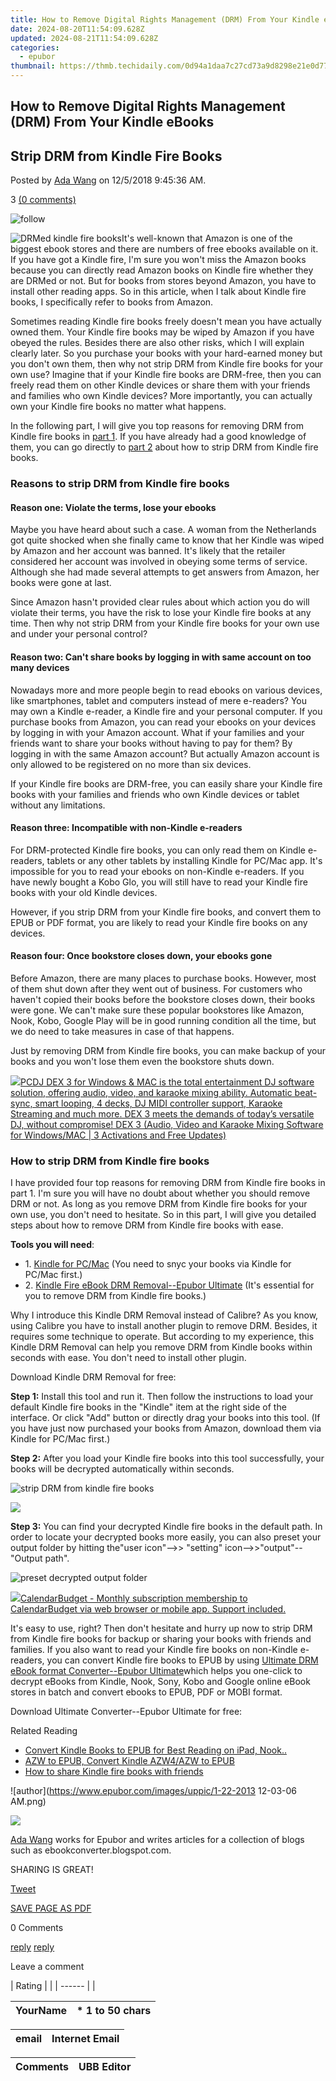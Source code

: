 ```yaml
---
title: How to Remove Digital Rights Management (DRM) From Your Kindle eBooks
date: 2024-08-20T11:54:09.628Z
updated: 2024-08-21T11:54:09.628Z
categories:
  - epubor
thumbnail: https://thmb.techidaily.com/0d94a1daa7c27cd73a9d8298e21e0d777d1adaffd7b41de949895538a87e46dd.jpg
---
```


## How to Remove Digital Rights Management (DRM) From Your Kindle eBooks

## Strip DRM from Kindle Fire Books

Posted by [Ada Wang](https://plus.google.com/+AdaWang/posts) on 12/5/2018 9:45:36 AM.

3 [(0 comments)](http://www.epubor.com/#comment-area) 



![follow](http://www.epubor.com/images/follow.png)

![DRMed kindle fire books](http://www.epubor.com/images/uppic/DRMed-kindle-fire-books.png)It's well-known that Amazon is one of the biggest ebook stores and there are numbers of free ebooks available on it. If you have got a Kindle fire, I'm sure you won't miss the Amazon books because you can directly read Amazon books on Kindle fire whether they are DRMed or not. But for books from stores beyond Amazon, you have to install other reading apps. So in this article, when I talk about Kindle fire books, I specifically refer to books from Amazon.

Sometimes reading Kindle fire books freely doesn't mean you have actually owned them. Your Kindle fire books may be wiped by Amazon if you have obeyed the rules. Besides there are also other risks, which I will explain clearly later. So you purchase your books with your hard-earned money but you don't own them, then why not strip DRM from Kindle fire books for your own use? Imagine that if your Kindle fire books are DRM-free, then you can freely read them on other Kindle devices or share them with your friends and families who own Kindle devices? More importantly, you can actually own your Kindle fire books no matter what happens.

In the following part, I will give you top reasons for removing DRM from Kindle fire books in [part 1](https://tools.techidaily.com/epubor/products/). If you have already had a good knowledge of them, you can go directly to [part 2](https://tools.techidaily.com/epubor/products/) about how to strip DRM from Kindle fire books.

### Reasons to strip DRM from Kindle fire books

#### Reason one: Violate the terms, lose your ebooks

Maybe you have heard about such a case. A woman from the Netherlands got quite shocked when she finally came to know that her Kindle was wiped by Amazon and her account was banned. It's likely that the retailer considered her account was involved in obeying some terms of service. Although she had made several attempts to get answers from Amazon, her books were gone at last.

Since Amazon hasn't provided clear rules about which action you do will violate their terms, you have the risk to lose your Kindle fire books at any time. Then why not strip DRM from your Kindle fire books for your own use and under your personal control?

#### Reason two: Can't share books by logging in with same account on too many devices

Nowadays more and more people begin to read ebooks on various devices, like smartphones, tablet and computers instead of mere e-readers? You may own a Kindle e-reader, a Kindle fire and your personal computer. If you purchase books from Amazon, you can read your ebooks on your devices by logging in with your Amazon account. What if your families and your friends want to share your books without having to pay for them? By logging in with the same Amazon account? But actually Amazon account is only allowed to be registered on no more than six devices.

If your Kindle fire books are DRM-free, you can easily share your Kindle fire books with your families and friends who own Kindle devices or tablet without any limitations.

#### Reason three: Incompatible with non-Kindle e-readers

For DRM-protected Kindle fire books, you can only read them on Kindle e-readers, tablets or any other tablets by installing Kindle for PC/Mac app. It's impossible for you to read your ebooks on non-Kindle e-readers. If you have newly bought a Kobo Glo, you will still have to read your Kindle fire books with your old Kindle devices.

However, if you strip DRM from your Kindle fire books, and convert them to EPUB or PDF format, you are likely to read your Kindle fire books on any devices.

#### Reason four: Once bookstore closes down, your ebooks gone

Before Amazon, there are many places to purchase books. However, most of them shut down after they went out of business. For customers who haven't copied their books before the bookstore closes down, their books were gone. We can't make sure these popular bookstores like Amazon, Nook, Kobo, Google Play will be in good running condition all the time, but we do need to take measures in case of that happens.

Just by removing DRM from Kindle fire books, you can make backup of your books and you won't lose them even the bookstore shuts down.

<!-- affiliate ads begin -->
<a href="https://shop.pcdj.com/order/checkout.php?PRODS=4698824&QTY=1&AFFILIATE=108875&CART=1"> <img src="https://secure.avangate.com/images/merchant/47f4b6321e9fd8e8f7326a6adc1a7c1e/products/dex3pro-screenshot-homepage.png" border="0">PCDJ DEX 3 for Windows & MAC is the total entertainment DJ software solution, offering audio, video, and karaoke mixing ability. Automatic beat-sync, smart looping, 4 decks, DJ MIDI controller support, Karaoke Streaming and much more. 
DEX 3 meets the demands of today’s versatile DJ, without compromise! 
DEX 3 (Audio, Video and Karaoke Mixing Software for Windows/MAC | 3 Activations and Free Updates)</a>
<!-- affiliate ads end -->
### How to strip DRM from Kindle fire books

I have provided four top reasons for removing DRM from Kindle fire books in part 1\. I'm sure you will have no doubt about whether you should remove DRM or not. As long as you remove DRM from Kindle fire books for your own use, you don't need to hesitate. So in this part, I will give you detailed steps about how to remove DRM from Kindle fire books with ease.

**Tools you will need**:

* 1\. [Kindle for PC/Mac](https://www.amazon.com/gp/digital/fiona/kcp-landing-page) (You need to snyc your books via Kindle for PC/Mac first.)
* 2\. [Kindle Fire eBook DRM Removal--Epubor Ultimate](https://tools.techidaily.com/epubor/ultimate/) (It's essential for you to remove DRM from Kindle fire books.)

Why I introduce this Kindle DRM Removal instead of Calibre? As you know, using Calibre you have to install another plugin to remove DRM. Besides, it requires some technique to operate. But according to my experience, this Kindle DRM Removal can help you remove DRM from Kindle books within seconds with ease. You don't need to install other plugin.

Download Kindle DRM Removal for free:

[](https://tools.techidaily.com/epubor/ultimate/) [](https://tools.techidaily.com/epubor/ultimate/) 

**Step 1:** Install this tool and run it. Then follow the instructions to load your default Kindle fire books in the "Kindle" item at the right side of the interface. Or click "Add" button or directly drag your books into this tool. (If you have just now purchased your books from Amazon, download them via Kindle for PC/Mac first.)

**Step 2:** After you load your Kindle fire books into this tool successfully, your books will be decrypted automatically within seconds.

![strip DRM from kindle fire books](http://www.epubor.com/images/uppic/strip-DRM-from-kindle-fire-books.jpg)

<!-- affiliate ads begin -->
<a href="https://store.movavi.com/affiliate.php?ACCOUNT=MOVAVI&AFFILIATE=108875&PATH=https%3A%2F%2Fwww.movavi.com%3FAFFILIATE%3D108875%26RESOURCE%3DMovavi%2BVideo%2BConverter%2BBox"><img src="https://mcusercontent.com/0885a03ded3d480dca9287f12/images/8020c1dc-518e-3bdf-6e7b-e6d1bdf1597b.jpg" border="0"></a>
<!-- affiliate ads end -->
**Step 3:** You can find your decrypted Kindle fire books in the default path. In order to locate your decrypted books more easily, you can also preset your output folder by hitting the"user icon"-->> "setting" icon-->>"output"--"Output path".

![preset decrypted output folder](http://www.epubor.com/images/uppic/preset-the-output-folder.jpg)

<!-- affiliate ads begin -->
<a href="https://secure.2checkout.com/order/checkout.php?PRODS=37701530&QTY=1&AFFILIATE=108875&CART=1"><img src="https://secure.avangate.com/images/merchant/6fe0c81e3f9438db11ebbfba6c5ce460/products/copy_cbLogo_with_text_blue.png" border="0">CalendarBudget - Monthly subscription membership to CalendarBudget via web browser or mobile app. Support included. </a>
<!-- affiliate ads end -->
It's easy to use, right? Then don't hesitate and hurry up now to strip DRM from Kindle fire books for backup or sharing your books with friends and families. If you also want to read your Kindle fire books on non-Kindle e-readers, you can convert Kindle fire books to EPUB by using [Ultimate DRM eBook format Converter--Epubor Ultimate](https://tools.techidaily.com/epubor/ultimate/)which helps you one-click to decrypt eBooks from Kindle, Nook, Sony, Kobo and Google online eBook stores in batch and convert ebooks to EPUB, PDF or MOBI format.

Download Ultimate Converter--Epubor Ultimate for free:

[](https://tools.techidaily.com/epubor/ultimate/) [](https://tools.techidaily.com/epubor/ultimate/) 

Related Reading

* [Convert Kindle Books to EPUB for Best Reading on iPad, Nook..](https://tools.techidaily.com/epubor/products/)
* [AZW to EPUB, Convert Kindle AZW4/AZW to EPUB](https://tools.techidaily.com/epubor/products/)
* [How to share Kindle fire books with friends](https://tools.techidaily.com/epubor/products/)

![author](https://www.epubor.com/images/uppic/1-22-2013 12-03-06 AM.png)

<!-- affiliate ads begin -->
<a href="https://shop.systoolsgroup.com/affiliate.php?ACCOUNT=SYSTOOBY&AFFILIATE=108875&PATH=https%3A%2F%2Fwww.systoolsgroup.com%3FAFFILIATE%3D108875%26RESOURCE%3DSysTools%2BSQL%2BRecovery"><img src="https://www.systoolsgroup.com/box/sql-recovery.png" border="0"></a>
<!-- affiliate ads end -->
[Ada Wang](https://plus.google.com/+AdaWang/posts) works for Epubor and writes articles for a collection of blogs such as ebookconverter.blogspot.com.

SHARING IS GREAT!

[Tweet](https://twitter.com/share) 

[SAVE PAGE AS PDF](https://tools.techidaily.com/epubor/products/) 



0 Comments

[reply](https://tools.techidaily.com/epubor/products/) [reply](https://tools.techidaily.com/epubor/products/) 

Leave a comment

| Rating |  |
| ------ |  |

| YourName | \*  1 to 50 chars |
| -------- | ----------------- |

| email | Internet Email |
| ----- | -------------- |

| Comments | UBB Editor |
| -------- | ---------- |

<ins class="adsbygoogle"
     style="display:block"
     data-ad-format="autorelaxed"
     data-ad-client="ca-pub-7571918770474297"
     data-ad-slot="1223367746"></ins>



<ins class="adsbygoogle"
     style="display:block"
     data-ad-client="ca-pub-7571918770474297"
     data-ad-slot="8358498916"
     data-ad-format="auto"
     data-full-width-responsive="true"></ins>


